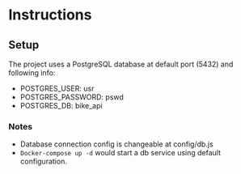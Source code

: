 # Instructions

## Setup
The project uses a PostgreSQL database at default port (5432) and following info:

- POSTGRES_USER: usr
- POSTGRES_PASSWORD: pswd
- POSTGRES_DB: bike_api

### Notes

- Database connection config is changeable at config/db.js
- `Docker-compose up -d` would start a db service using default configuration.